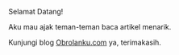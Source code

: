 
Selamat Datang!

Aku mau ajak teman-teman baca artikel menarik.

Kunjungi blog <a href="https://www.obrolanku.com/">Obrolanku.com</a> ya, terimakasih.
